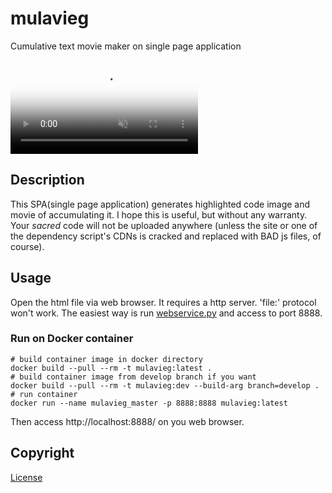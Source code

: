 # mulavieg

Cumulative text movie maker on single page application

<div><video controls muted preload="metadata"
            poster="https://user-images.githubusercontent.com/24844381/190144936-2814fd75-797f-4b3c-918d-7d4f69e7c506.png"
            src="https://user-images.githubusercontent.com/24844381/190181667-560bbf2a-32be-4bc2-a583-22f21e6395a3.mp4"></video></div>


## Description

This SPA(single page application) generates highlighted code image and movie of accumulating it.
I hope this is useful, but without any warranty.
Your *sacred* code will not be uploaded anywhere (unless the site or one of the dependency script's CDNs is cracked and replaced with BAD js files, of course).
 
## Usage

Open the html file via web browser. It requires a http server. 'file:' protocol won't work.
The easiest way is run [webservice.py](./src/webservice.py) and access to port 8888.

### Run on Docker container

~~~
# build container image in docker directory
docker build --pull --rm -t mulavieg:latest .
# build container image from develop branch if you want
docker build --pull --rm -t mulavieg:dev --build-arg branch=develop .
# run container
docker run --name mulavieg_master -p 8888:8888 mulavieg:latest
~~~

Then access http://localhost:8888/ on you web browser.

## Copyright

[License](./LICENSE)

